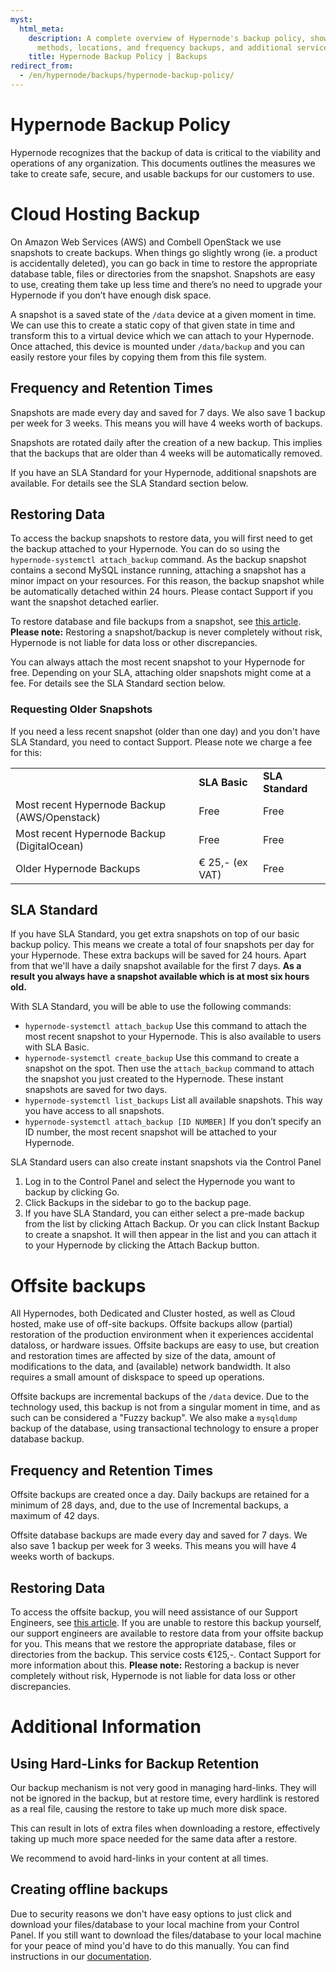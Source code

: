 ```yaml
---
myst:
  html_meta:
    description: A complete overview of Hypernode's backup policy, showing the scheme,
      methods, locations, and frequency backups, and additional services.
    title: Hypernode Backup Policy | Backups
redirect_from:
  - /en/hypernode/backups/hypernode-backup-policy/
---
```


<!-- source: https://support.hypernode.com/en/hypernode/backups/hypernode-backup-policy/ -->

# Hypernode Backup Policy

Hypernode recognizes that the backup of data is critical to the viability and operations of any organization. This documents outlines the measures we take to create safe, secure, and usable backups for our customers to use.

# Cloud Hosting Backup

On Amazon Web Services (AWS) and Combell OpenStack we use snapshots to create backups. When things go slightly wrong (ie. a product is accidentally deleted), you can go back in time to restore the appropriate database table, files or directories from the snapshot. Snapshots are easy to use, creating them take up less time and there’s no need to upgrade your Hypernode if you don’t have enough disk space.

A snapshot is a saved state of the `/data` device at a given moment in time. We can use this to create a static copy of that given state in time and transform this to a virtual device which we can attach to your Hypernode. Once attached, this device is mounted under `/data/backup` and you can easily restore your files by copying them from this file system.

## Frequency and Retention Times

Snapshots are made every day and saved for 7 days. We also save 1 backup per week for 3 weeks. This means you will have 4 weeks worth of backups.

Snapshots are rotated daily after the creation of a new backup. This implies that the backups that are older than 4 weeks will be automatically removed.

If you have an SLA Standard for your Hypernode, additional snapshots are available. For details see the SLA Standard section below.

## Restoring Data

To access the backup snapshots to restore data, you will first need to get the backup attached to your Hypernode. You can do so using the `hypernode-systemctl attach_backup` command.
As the backup snapshot contains a second MySQL instance running, attaching a snapshot has a minor impact on your resources. For this reason, the backup snapshot while be automatically detached within 24 hours. Please contact Support if you want the snapshot detached earlier.

To restore database and file backups from a snapshot, see [this article](how-to-restore-your-hypernode-from-a-snapshot.md).
**Please note:** Restoring a snapshot/backup is never completely without risk, Hypernode is not liable for data loss or other discrepancies.

You can always attach the most recent snapshot to your Hypernode for free. Depending on your SLA, attaching older snapshots might come at a fee. For details see the SLA Standard section below.

### Requesting Older Snapshots

If you need a less recent snapshot (older than one day) and you don't have SLA Standard, you need to contact Support. Please note we charge a fee for this:

|                                              |                 |                  |
| -------------------------------------------- | --------------- | ---------------- |
|                                              | **SLA Basic**   | **SLA Standard** |
| Most recent Hypernode Backup (AWS/Openstack) | Free            | Free             |
| Most recent Hypernode Backup (DigitalOcean)  | Free            | Free             |
| Older Hypernode Backups                      | € 25,- (ex VAT) | Free             |

## SLA Standard

If you have SLA Standard, you get extra snapshots on top of our basic backup policy. This means we create a total of four snapshots per day for your Hypernode. These extra backups will be saved for 24 hours. Apart from that we'll have a daily snapshot available for the first 7 days. **As a result you always have a snapshot available which is at most six hours old.**

With SLA Standard, you will be able to use the following commands:

- `hypernode-systemctl attach_backup`
  Use this command to attach the most recent snapshot to your Hypernode. This is also available to users with SLA Basic.
- `hypernode-systemctl create_backup`
  Use this command to create a snapshot on the spot. Then use the `attach_backup` command to attach the snapshot you just created to the Hypernode. These instant snapshots are saved for two days.
- `hypernode-systemctl list_backups`
  List all available snapshots. This way you have access to all snapshots.
- `hypernode-systemctl attach_backup [ID NUMBER]`
  If you don’t specify an ID number, the most recent snapshot will be attached to your Hypernode.

SLA Standard users can also create instant snapshots via the Control Panel

1. Log in to the Control Panel and select the Hypernode you want to backup by clicking Go.
1. Click Backups in the sidebar to go to the backup page.
1. If you have SLA Standard, you can either select a pre-made backup from the list by clicking Attach Backup. Or you can click Instant Backup to create a snapshot. It will then appear in the list and you can attach it to your Hypernode by clicking the Attach Backup button.

# Offsite backups

All Hypernodes, both Dedicated and Cluster hosted, as well as Cloud hosted, make use of off-site backups. Offsite backups allow (partial) restoration of the production environment when it experiences accidental dataloss, or hardware issues. Offsite backups are easy to use, but creation and restoration times are affected by size of the data, amount of modifications to the data, and (available) network bandwidth. It also requires a small amount of diskspace to speed up operations.

Offsite backups are incremental backups of the `/data` device. Due to the technology used, this backup is not from a singular moment in time, and as such can be considered a "Fuzzy backup". We also make a `mysqldump` backup of the database, using transactional technology to ensure a proper database backup.

## Frequency and Retention Times

Offsite backups are created once a day. Daily backups are retained for a minimum of 28 days, and, due to the use of Incremental backups, a maximum of 42 days.

Offsite database backups are made every day and saved for 7 days. We also save 1 backup per week for 3 weeks. This means you will have 4 weeks worth of backups.

## Restoring Data

To access the offsite backup, you will need assistance of our Support Engineers, see [this article](how-to-restore-your-hypernode-from-external-backups.md).
If you are unable to restore this backup yourself, our support engineers are available to restore data from your offsite backup for you. This means that we restore the appropriate database, files or directories from the backup. This service costs €125,-. Contact Support for more information about this.
**Please note:** Restoring a backup is never completely without risk, Hypernode is not liable for data loss or other discrepancies.

# Additional Information

## Using Hard-Links for Backup Retention

Our backup mechanism is not very good in managing hard-links. They will not be ignored in the backup, but at restore time, every hardlink is restored as a real file, causing the restore to take up much more disk space.

This can result in lots of extra files when downloading a restore, effectively taking up much more space needed for the same data after a restore.

We recommend to avoid hard-links in your content at all times.

## Creating offline backups

Due to security reasons we don't have easy options to just click and download your files/database to your local machine from your Control Panel. If you still want to download the files/database to your local machine for your peace of mind you'd have to do this manually. You can find instructions in our [documentation](../../best-practices/backups/how-to-create-a-backup-and-download-it-to-your-local-machine.md).
